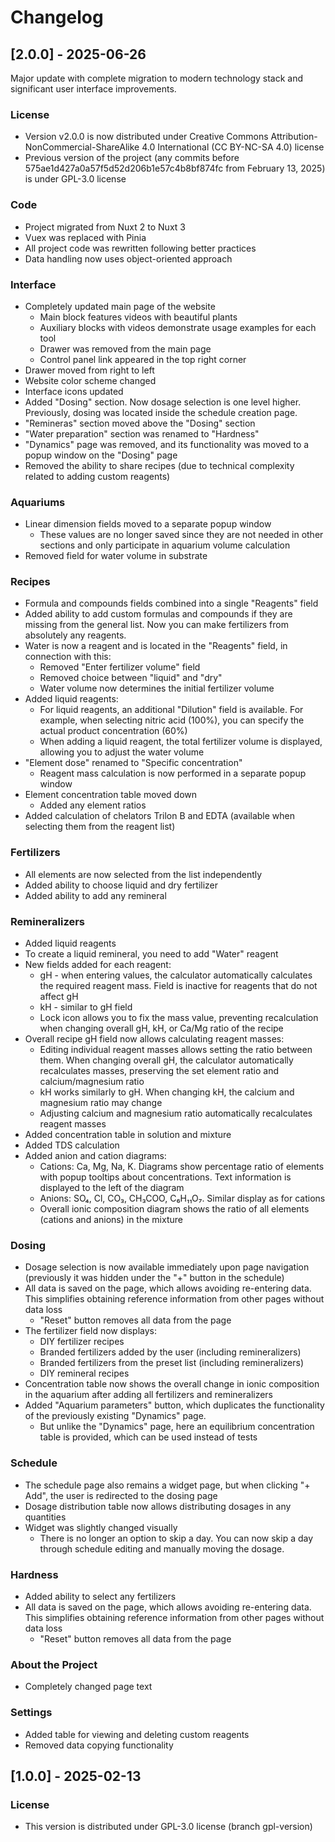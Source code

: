 # Changelog

## [2.0.0] - 2025-06-26

Major update with complete migration to modern technology stack and significant user interface improvements.

### License

- Version v2.0.0 is now distributed under Creative Commons Attribution-NonCommercial-ShareAlike 4.0 International (CC BY-NC-SA 4.0) license
- Previous version of the project (any commits before 575ae1d427a0a57f5d52d206b1e57c4b8bf874fc from February 13, 2025) is under GPL-3.0 license

### Code

- Project migrated from Nuxt 2 to Nuxt 3
- Vuex was replaced with Pinia
- All project code was rewritten following better practices
- Data handling now uses object-oriented approach

### Interface

- Completely updated main page of the website
    - Main block features videos with beautiful plants
    - Auxiliary blocks with videos demonstrate usage examples for each tool
    - Drawer was removed from the main page
    - Control panel link appeared in the top right corner
- Drawer moved from right to left
- Website color scheme changed
- Interface icons updated
- Added "Dosing" section. Now dosage selection is one level higher. Previously, dosing was located inside the schedule creation page.
- "Remineras" section moved above the "Dosing" section
- "Water preparation" section was renamed to "Hardness"
- "Dynamics" page was removed, and its functionality was moved to a popup window on the "Dosing" page
- Removed the ability to share recipes (due to technical complexity related to adding custom reagents)

### Aquariums

- Linear dimension fields moved to a separate popup window
    - These values are no longer saved since they are not needed in other sections and only participate in aquarium volume calculation
- Removed field for water volume in substrate

### Recipes

- Formula and compounds fields combined into a single "Reagents" field
- Added ability to add custom formulas and compounds if they are missing from the general list. Now you can make fertilizers from absolutely any reagents.
- Water is now a reagent and is located in the "Reagents" field, in connection with this:
    - Removed "Enter fertilizer volume" field
    - Removed choice between "liquid" and "dry"
    - Water volume now determines the initial fertilizer volume
- Added liquid reagents:
    - For liquid reagents, an additional "Dilution" field is available. For example, when selecting nitric acid (100%), you can specify the actual product concentration (60%)
    - When adding a liquid reagent, the total fertilizer volume is displayed, allowing you to adjust the water volume
- "Element dose" renamed to "Specific concentration"
    - Reagent mass calculation is now performed in a separate popup window
- Element concentration table moved down
    - Added any element ratios
- Added calculation of chelators Trilon B and EDTA (available when selecting them from the reagent list)

### Fertilizers

- All elements are now selected from the list independently
- Added ability to choose liquid and dry fertilizer
- Added ability to add any remineral

### Remineralizers

- Added liquid reagents
- To create a liquid remineral, you need to add "Water" reagent
- New fields added for each reagent:
    - gH - when entering values, the calculator automatically calculates the required reagent mass. Field is inactive for reagents that do not affect gH
    - kH - similar to gH field
    - Lock icon allows you to fix the mass value, preventing recalculation when changing overall gH, kH, or Ca/Mg ratio of the recipe
- Overall recipe gH field now allows calculating reagent masses:
    - Editing individual reagent masses allows setting the ratio between them. When changing overall gH, the calculator automatically recalculates masses, preserving the set element ratio and calcium/magnesium ratio
    - kH works similarly to gH. When changing kH, the calcium and magnesium ratio may change
    - Adjusting calcium and magnesium ratio automatically recalculates reagent masses
- Added concentration table in solution and mixture
- Added TDS calculation
- Added anion and cation diagrams:
    - Cations: Ca, Mg, Na, K. Diagrams show percentage ratio of elements with popup tooltips about concentrations. Text information is displayed to the left of the diagram
    - Anions: SO₄, Cl, CO₃, CH₃COO, C₆H₁₁O₇. Similar display as for cations
    - Overall ionic composition diagram shows the ratio of all elements (cations and anions) in the mixture

### Dosing

- Dosage selection is now available immediately upon page navigation (previously it was hidden under the "+" button in the schedule)
- All data is saved on the page, which allows avoiding re-entering data. This simplifies obtaining reference information from other pages without data loss
    - "Reset" button removes all data from the page
- The fertilizer field now displays:
    - DIY fertilizer recipes
    - Branded fertilizers added by the user (including remineralizers)
    - Branded fertilizers from the preset list (including remineralizers)
    - DIY remineral recipes
- Concentration table now shows the overall change in ionic composition in the aquarium after adding all fertilizers and remineralizers
- Added "Aquarium parameters" button, which duplicates the functionality of the previously existing "Dynamics" page.
    - But unlike the "Dynamics" page, here an equilibrium concentration table is provided, which can be used instead of tests

### Schedule

- The schedule page also remains a widget page, but when clicking "+ Add", the user is redirected to the dosing page
- Dosage distribution table now allows distributing dosages in any quantities
- Widget was slightly changed visually
    - There is no longer an option to skip a day. You can now skip a day through schedule editing and manually moving the dosage.

### Hardness

- Added ability to select any fertilizers
- All data is saved on the page, which allows avoiding re-entering data. This simplifies obtaining reference information from other pages without data loss
    - "Reset" button removes all data from the page

### About the Project

- Completely changed page text

### Settings

- Added table for viewing and deleting custom reagents
- Removed data copying functionality

## [1.0.0] - 2025-02-13

### License
- This version is distributed under GPL-3.0 license (branch gpl-version)
